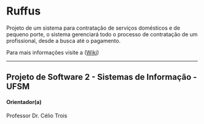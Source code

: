 # Ruffus
 
 Projeto de um sistema para contratação de serviços domésticos e de pequeno porte, o sistema gerenciará todo o processo de contratação de um profissional, desde a busca até o pagamento.

Para mais informações visite a ([Wiki](https://github.com/doyleSM/projeto2-ruffus/wiki))

- - -
## Projeto de Software 2 - Sistemas de Informação -  UFSM

#### Orientador(a)
Professor Dr. Célio Trois



